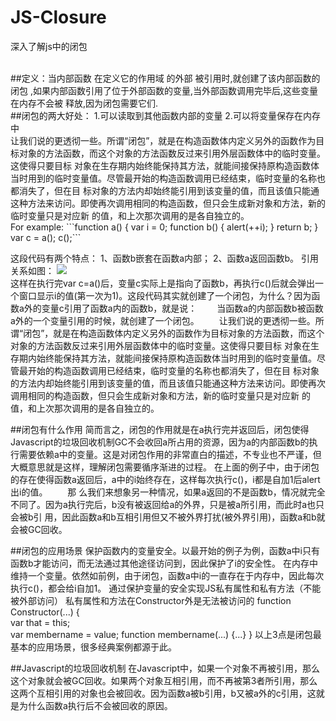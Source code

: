 # JS-Closure
深入了解js中的闭包

<br>
##定义：当内部函数 在定义它的作用域 的外部 被引用时,就创建了该内部函数的闭包 ,如果内部函数引用了位于外部函数的变量,当外部函数调用完毕后,这些变量在内存不会被 释放,因为闭包需要它们.
<br>
##闭包的两大好处：
1.可以读取到其他函数内部的变量
2.可以将变量保存在内存中
<br>
让我们说的更透彻一些。所谓“闭包”，就是在构造函数体内定义另外的函数作为目标对象的方法函数，而这个对象的方法函数反过来引用外层函数体中的临时变量。这使得只要目标 对象在生存期内始终能保持其方法，就能间接保持原构造函数体当时用到的临时变量值。尽管最开始的构造函数调用已经结束，临时变量的名称也都消失了，但在目 标对象的方法内却始终能引用到该变量的值，而且该值只能通这种方法来访问。即使再次调用相同的构造函数，但只会生成新对象和方法，新的临时变量只是对应新 的值，和上次那次调用的是各自独立的。
<br>
For example:
```function a() { 
 var i = 0; 
 function b() { alert(++i); } 
 return b;
}
var c = a();
c();```

这段代码有两个特点：
1、函数b嵌套在函数a内部；
2、函数a返回函数b。
引用关系如图：
 ![](http://files.jb51.net/upload/201007/20100703001016918.jpg)
 <br>这样在执行完var c=a()后，变量c实际上是指向了函数b，再执行c()后就会弹出一个窗口显示i的值(第一次为1)。这段代码其实就创建了一个闭包，为什么？因为函数a外的变量c引用了函数a内的函数b，就是说：
　　当函数a的内部函数b被函数a外的一个变量引用的时候，就创建了一个闭包。
　　让我们说的更透彻一些。所谓“闭包”，就是在构造函数体内定义另外的函数作为目标对象的方法函数，而这个对象的方法函数反过来引用外层函数体中的临时变量。这使得只要目标 对象在生存期内始终能保持其方法，就能间接保持原构造函数体当时用到的临时变量值。尽管最开始的构造函数调用已经结束，临时变量的名称也都消失了，但在目 标对象的方法内却始终能引用到该变量的值，而且该值只能通这种方法来访问。即使再次调用相同的构造函数，但只会生成新对象和方法，新的临时变量只是对应新 的值，和上次那次调用的是各自独立的。
  
##闭包有什么作用
简而言之，闭包的作用就是在a执行完并返回后，闭包使得Javascript的垃圾回收机制GC不会收回a所占用的资源，因为a的内部函数b的执行需要依赖a中的变量。这是对闭包作用的非常直白的描述，不专业也不严谨，但大概意思就是这样，理解闭包需要循序渐进的过程。
在上面的例子中，由于闭包的存在使得函数a返回后，a中的i始终存在，这样每次执行c()，i都是自加1后alert出i的值。
　　那 么我们来想象另一种情况，如果a返回的不是函数b，情况就完全不同了。因为a执行完后，b没有被返回给a的外界，只是被a所引用，而此时a也只会被b引 用，因此函数a和b互相引用但又不被外界打扰(被外界引用)，函数a和b就会被GC回收。
  
##闭包的应用场景
保护函数内的变量安全。以最开始的例子为例，函数a中i只有函数b才能访问，而无法通过其他途径访问到，因此保护了i的安全性。
在内存中维持一个变量。依然如前例，由于闭包，函数a中i的一直存在于内存中，因此每次执行c()，都会给i自加1。
通过保护变量的安全实现JS私有属性和私有方法（不能被外部访问）
私有属性和方法在Constructor外是无法被访问的
function Constructor(...) {  
  var that = this;  
  var membername = value; 
  function membername(...) {...}
}
以上3点是闭包最基本的应用场景，很多经典案例都源于此。

##Javascript的垃圾回收机制
在Javascript中，如果一个对象不再被引用，那么这个对象就会被GC回收。如果两个对象互相引用，而不再被第3者所引用，那么这两个互相引用的对象也会被回收。因为函数a被b引用，b又被a外的c引用，这就是为什么函数a执行后不会被回收的原因。
